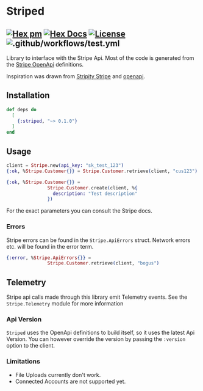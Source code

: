 # Striped
## [![Hex pm](http://img.shields.io/hexpm/v/striped.svg?style=flat)](https://hex.pm/packages/striped) [![Hex Docs](https://img.shields.io/badge/hex-docs-9768d1.svg)](https://hexdocs.pm/striped) [![License](https://img.shields.io/badge/License-MIT-blue.svg)](https://opensource.org/licenses/MIT) ![.github/workflows/test.yml](https://github.com/maartenvanvliet/striped/actions/workflows/test.yml/badge.svg)
<!-- MDOC !-->

Library to interface with the Stripe Api. Most of the code is generated from the [Stripe OpenApi](https://github.com/stripe/openapi) definitions.

Inspiration was drawn from [Stripity Stripe](https://github.com/beam-community/stripity_stripe) and [openapi](https://github.com/wojtekmach/openapi).

## Installation

```elixir
def deps do
  [
    {:striped, "~> 0.1.0"}
  ]
end
```

## Usage

```elixir
client = Stripe.new(api_key: "sk_test_123")
{:ok, %Stripe.Customer{}} = Stripe.Customer.retrieve(client, "cus123")

{:ok, %Stripe.Customer{}} =
               Stripe.Customer.create(client, %{
                 description: "Test description"
               })

```

For the exact parameters you can consult the Stripe docs.

### Errors
Stripe errors can be found in the `Stripe.ApiErrors` struct. 
Network errors etc. will be found in the error term.

```elixir
{:error, %Stripe.ApiErrors{}} =
               Stripe.Customer.retrieve(client, "bogus")
```        

## Telemetry
Stripe api calls made through this library emit Telemetry events. See the 
`Stripe.Telemetry` module for more information

### Api Version
`Striped` uses the OpenApi definitions to build itself, so it 
uses the latest Api Version. You can however override the 
version by passing the `:version` option to the client.

### Limitations

  * File Uploads currently don't work. 
  * Connected Accounts are not supported yet. 